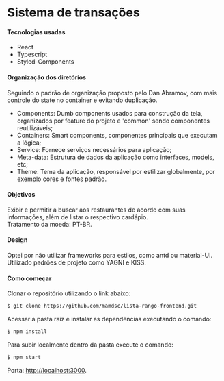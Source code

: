 # Sistema de transações

#### Tecnologias usadas

- React
- Typescript
- Styled-Components

#### Organização dos diretórios

Seguindo o padrão de organização proposto pelo Dan Abramov, com mais controle do state no container e evitando duplicação.

- Components: Dumb components usados para construção da tela, organizados por feature do projeto e 'common' sendo componentes reutilizáveis;
- Containers: Smart components, componentes principais que executam a lógica;
- Service: Fornece serviços necessários para aplicação;
- Meta-data: Estrutura de dados da aplicação como interfaces, models, etc;
- Theme: Tema da aplicação, responsável por estilizar globalmente, por exemplo cores e fontes padrão.

#### Objetivos

Exibir e permitir a buscar aos restaurantes de acordo com suas informações, além de listar o respectivo cardápio.<br>
Tratamento da moeda: PT-BR.

#### Design

Optei por não utilizar frameworks para estilos, como antd ou material-UI.<br>
Utilizado padrões de projeto como YAGNI e KISS.

#### Como começar

Clonar o repositório utilizando o link abaixo:

```bash
$ git clone https://github.com/mamdsc/lista-rango-frontend.git
```

Acessar a pasta raiz e instalar as dependências executando o comando:

```bash
$ npm install
```

Para subir localmente dentro da pasta execute o comando: 

```bash
$ npm start
```

Porta: [http://localhost:3000](http://localhost:3000).